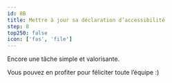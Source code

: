 ```yaml
---
id: 8B
title: Mettre à jour sa déclaration d’accessibilité
step: 8
top250: false
icon: ['fas', 'file']
---
```


Encore une tâche simple et valorisante.

Vous pouvez en profiter pour féliciter toute l’équipe :)
